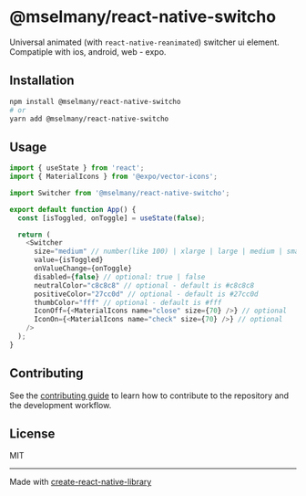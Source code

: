 # @mselmany/react-native-switcho

Universal animated (with `react-native-reanimated`) switcher ui element. Compatiple with ios, android, web - expo.

## Installation

```sh
npm install @mselmany/react-native-switcho
# or
yarn add @mselmany/react-native-switcho
```

## Usage

```js
import { useState } from 'react';
import { MaterialIcons } from '@expo/vector-icons';

import Switcher from '@mselmany/react-native-switcho';

export default function App() {
  const [isToggled, onToggle] = useState(false);

  return (
    <Switcher
      size="medium" // number(like 100) | xlarge | large | medium | small
      value={isToggled}
      onValueChange={onToggle}
      disabled={false} // optional: true | false
      neutralColor="c8c8c8" // optional - default is #c8c8c8
      positiveColor="27cc0d" // optional - default is #27cc0d
      thumbColor="fff" // optional - default is #fff
      IconOff={<MaterialIcons name="close" size={70} />} // optional
      IconOn={<MaterialIcons name="check" size={70} />} // optional
    />
  );
}

```

## Contributing

See the [contributing guide](CONTRIBUTING.md) to learn how to contribute to the repository and the development workflow.

## License

MIT

---

Made with [create-react-native-library](https://github.com/callstack/react-native-builder-bob)
